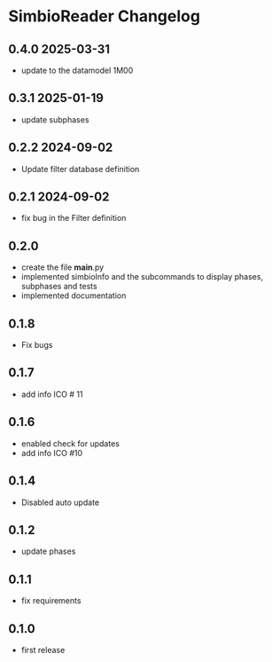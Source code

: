 # SimbioReader Changelog

## 0.4.0 2025-03-31

- update to the datamodel 1M00

## 0.3.1 2025-01-19

- update subphases

## 0.2.2 2024-09-02

- Update filter database definition

## 0.2.1 2024-09-02

- fix bug in the Filter definition

## 0.2.0

- create the file __main__.py
- implemented simbioInfo and the subcommands to display phases, subphases and tests 
- implemented documentation


## 0.1.8

- Fix bugs

## 0.1.7

- add info ICO # 11

## 0.1.6

- enabled check for updates
- add info ICO #10

## 0.1.4
- Disabled auto update

## 0.1.2

- update phases

## 0.1.1

- fix requirements

## 0.1.0

- first release